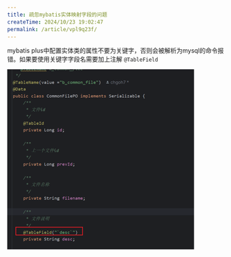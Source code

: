 ```yaml
---
title: 疏忽mybatis实体映射字段的问题
createTime: 2024/10/23 19:02:47
permalink: /article/vpl9q23f/
---
```


mybatis plus中配置实体类的属性不要为关键字，否则会被解析为mysql的命令报错。如果要使用关键字字段名需要加上注解 `@TableField` 

<img style="float: left; zoom: 50%;" src="./疏忽mybatis实体映射字段的问题.assets/image-20241026163228445.png" alt="image-20241026163228445" />